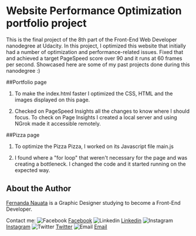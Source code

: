 

# Website Performance Optimization portfolio project

This is the final project of the 8th part of the Front-End Web Developer nanodegree at Udacity. In this project, I optimized this website that initially had a number of optimization and performance-related issues. Fixed that and achieved a target PageSpeed score over 90 and it runs at 60 frames per second. Showcased here are some of my past projects done during this nanodegree :) 

##Portfolio page

1. To make the index.html faster I optimized the CSS, HTML and the images displayed on this page.

2. Checked on PageSpeed Insights all the changes to know where I should focus. To check on Page Insights I created a local server and using NGrok made it accessible remotely. 

##Pizza page

1. To optimize the Pizza Pizza, I worked on its Javascript file main.js

2. I found where a "for loop" that weren't necessary for the page and was creating a bottleneck. I changed the code and it started running on the expected way. 

## About the Author

[Fernanda Nauata](https://www.alvesfernanda.com) is a Graphic Designer studying to become a Front-End Developer. 

Contact me:
![Facebook](http://i.imgur.com/X2rINzC.png "Facebook") [Facebook](https://www.facebook.com/allvesfernanda)
![Linkedin](http://i.imgur.com/IzVvt52.png "Linkedin") [Linkedin](https://www.linkedin/com/fernandanauata)
![Instagram](http://i.imgur.com/amYiTQ5.png "Instagram") [Instagram](https://instagram.com/allvesfernanda)
![Twitter](http://i.imgur.com/ggveQdC.png "Twitter") [Twitter](https://twitter.com/allvesfernanda)
![Email](http://i.imgur.com/hfI8Dqp.png "Email") [Email](ferhcard@gmail.com)